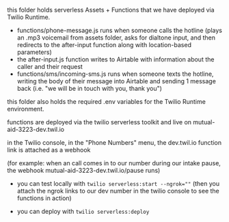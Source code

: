 this folder holds serverless Assets + Functions that we have deployed via Twilio Runtime.

- functions/phone-message.js runs when someone calls the hotline (plays an .mp3 voicemail from assets folder, asks for dialtone input, and then redirects to the after-input function along with location-based parameters)
- the after-input.js function writes to Airtable with information about the caller and their request
- functions/sms/incoming-sms.js runs when someone texts the hotline, writing the body of their message into Airtable and sending 1 message back (i.e. "we will be in touch with you, thank you")

this folder also holds the required .env variables for the Twilio Runtime environment.

functions are deployed via the twilio serverless toolkit and live on mutual-aid-3223-dev.twil.io

in the Twilio console, in the "Phone Numbers" menu, the dev.twil.io function link is attached as a webhook 

(for example: when an call comes in to our number during our intake pause, the webhook mutual-aid-3223-dev.twil.io/pause runs)

- you can test locally with `twilio serverless:start --ngrok=""` 
(then you attach the ngrok links to our dev number in the twilio console to see the functions in action)

- you can deploy with `twilio serverless:deploy`
